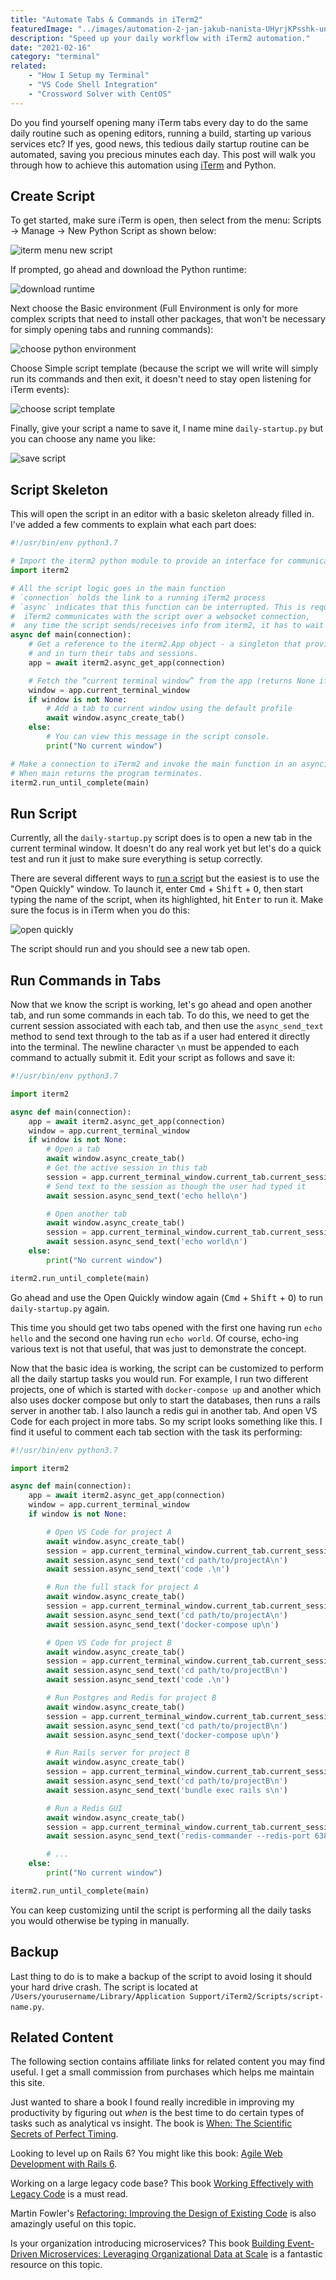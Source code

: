 ```yaml
---
title: "Automate Tabs & Commands in iTerm2"
featuredImage: "../images/automation-2-jan-jakub-nanista-UHyrjKPsshk-unsplash.jpg"
description: "Speed up your daily workflow with iTerm2 automation."
date: "2021-02-16"
category: "terminal"
related:
    - "How I Setup my Terminal"
    - "VS Code Shell Integration"
    - "Crossword Solver with CentOS"
---
```


Do you find yourself opening many iTerm tabs every day to do the same daily routine such as opening editors, running a build, starting up various services etc? If yes, good news, this tedious daily startup routine can be automated, saving you precious minutes each day. This post will walk you through how to achieve this automation using [iTerm](https://iterm2.com/) and Python.

## Create Script

To get started, make sure iTerm is open, then select from the menu: Scripts -> Manage -> New Python Script as shown below:

![iterm menu new script](../images/iterm-menu-new-script.png "iterm menu new script")

If prompted, go ahead and download the Python runtime:

![download runtime](../images/download-runtime.png "download runtime")

Next choose the Basic environment (Full Environment is only for more complex scripts that need to install other packages, that won't be necessary for simply opening tabs and running commands):

![choose python environment](../images/choose-python-env.png "choose python environment")

Choose Simple script template (because the script we will write will simply run its commands and then exit, it doesn't need to stay open listening for iTerm events):

![choose script template](../images/choose-script-template.png "choose script template")

Finally, give your script a name to save it, I name mine `daily-startup.py` but you can choose any name you like:

![save script](../images/save-script.png "save script")

## Script Skeleton

This will open the script in an editor with a basic skeleton already filled in. I've added a few comments to explain what each part does:

```python
#!/usr/bin/env python3.7

# Import the iterm2 python module to provide an interface for communicating with iTerm
import iterm2

# All the script logic goes in the main function
# `connection` holds the link to a running iTerm2 process
# `async` indicates that this function can be interrupted. This is required because
#  iTerm2 communicates with the script over a websocket connection,
#  any time the script sends/receives info from iterm2, it has to wait for a few milliseconds.
async def main(connection):
    # Get a reference to the iterm2.App object - a singleton that provides access to iTerm2’s windows,
    # and in turn their tabs and sessions.
    app = await iterm2.async_get_app(connection)

    # Fetch the “current terminal window” from the app (returns None if there is no current window)
    window = app.current_terminal_window
    if window is not None:
        # Add a tab to current window using the default profile
        await window.async_create_tab()
    else:
        # You can view this message in the script console.
        print("No current window")

# Make a connection to iTerm2 and invoke the main function in an asyncio event loop.
# When main returns the program terminates.
iterm2.run_until_complete(main)
```

## Run Script

Currently, all the `daily-startup.py` script does is to open a new tab in the current terminal window. It doesn't do any real work yet but let's do a quick test and run it just to make sure everything is setup correctly.

There are several different ways to [run a script](https://iterm2.com/python-api/tutorial/running.html) but the easiest is to use the "Open Quickly" window. To launch it, enter <kbd class="markdown-kbd">Cmd</kbd> + <kbd class="markdown-kbd">Shift</kbd> + <kbd class="markdown-kbd">O</kbd>, then start typing the name of the script, when its highlighted, hit <kbd class="markdown-kbd">Enter</kbd> to run it. Make sure the focus is in iTerm when you do this:

![open quickly](../images/open-quickly.png "open quickly")

The script should run and you should see a new tab open.

## Run Commands in Tabs

Now that we know the script is working, let's go ahead and open another tab, and run some commands in each tab. To do this, we need to get the current session associated with each tab, and then use the `async_send_text` method to send text through to the tab as if a user had entered it directly into the terminal. The newline character `\n` must be appended to each command to actually submit it. Edit your script as follows and save it:

```python
#!/usr/bin/env python3.7

import iterm2

async def main(connection):
    app = await iterm2.async_get_app(connection)
    window = app.current_terminal_window
    if window is not None:
        # Open a tab
        await window.async_create_tab()
        # Get the active session in this tab
        session = app.current_terminal_window.current_tab.current_session
        # Send text to the session as though the user had typed it
        await session.async_send_text('echo hello\n')

        # Open another tab
        await window.async_create_tab()
        session = app.current_terminal_window.current_tab.current_session
        await session.async_send_text('echo world\n')
    else:
        print("No current window")

iterm2.run_until_complete(main)
```

Go ahead and use the Open Quickly window again (<kbd class="markdown-kbd">Cmd</kbd> + <kbd class="markdown-kbd">Shift</kbd> + <kbd class="markdown-kbd">O</kbd>) to run `daily-startup.py` again.

This time you should get two tabs opened with the first one having run `echo hello` and the second one having run `echo world`. Of course, echo-ing various text is not that useful, that was just to demonstrate the concept.

Now that the basic idea is working, the script can be customized to perform all the daily startup tasks you would run. For example, I run two different projects, one of which is started with `docker-compose up` and another which also uses docker compose but only to start the databases, then runs a rails server in another tab. I also launch a redis gui in another tab. And open VS Code for each project in more tabs. So my script looks something like this. I find it useful to comment each tab section with the task its performing:

```python
#!/usr/bin/env python3.7

import iterm2

async def main(connection):
    app = await iterm2.async_get_app(connection)
    window = app.current_terminal_window
    if window is not None:

        # Open VS Code for project A
        await window.async_create_tab()
        session = app.current_terminal_window.current_tab.current_session
        await session.async_send_text('cd path/to/projectA\n')
        await session.async_send_text('code .\n')

        # Run the full stack for project A
        await window.async_create_tab()
        session = app.current_terminal_window.current_tab.current_session
        await session.async_send_text('cd path/to/projectA\n')
        await session.async_send_text('docker-compose up\n')

        # Open VS Code for project B
        await window.async_create_tab()
        session = app.current_terminal_window.current_tab.current_session
        await session.async_send_text('cd path/to/projectB\n')
        await session.async_send_text('code .\n')

        # Run Postgres and Redis for project B
        await window.async_create_tab()
        session = app.current_terminal_window.current_tab.current_session
        await session.async_send_text('cd path/to/projectB\n')
        await session.async_send_text('docker-compose up\n')

        # Run Rails server for project B
        await window.async_create_tab()
        session = app.current_terminal_window.current_tab.current_session
        await session.async_send_text('cd path/to/projectB\n')
        await session.async_send_text('bundle exec rails s\n')

        # Run a Redis GUI
        await window.async_create_tab()
        session = app.current_terminal_window.current_tab.current_session
        await session.async_send_text('redis-commander --redis-port 6381 --redis-db 0\n')

        # ...
    else:
        print("No current window")

iterm2.run_until_complete(main)
```

You can keep customizing until the script is performing all the daily tasks you would otherwise be typing in manually.

## Backup

Last thing to do is to make a backup of the script to avoid losing it should your hard drive crash. The script is located at `/Users/yourusername/Library/Application Support/iTerm2/Scripts/script-name.py`.

## Related Content

The following section contains affiliate links for related content you may find useful. I get a small commission from purchases which helps me maintain this site.

Just wanted to share a book I found really incredible in improving my productivity by figuring out *when* is the best time to do certain types of tasks such as analytical vs insight. The book is [When: The Scientific Secrets of Perfect Timing](https://amzn.to/32dBPF1).

Looking to level up on Rails 6? You might like this book: [Agile Web Development with Rails 6](https://amzn.to/3wS8GNA).

Working on a large legacy code base? This book [Working Effectively with Legacy Code](https://amzn.to/3accwHF) is a must read.

Martin Fowler's [Refactoring: Improving the Design of Existing Code](https://amzn.to/2RFC0Xn) is also amazingly useful on this topic.

Is your organization introducing microservices? This book [Building Event-Driven Microservices: Leveraging Organizational Data at Scale](https://amzn.to/3uSxa87) is a fantastic resource on this topic.
